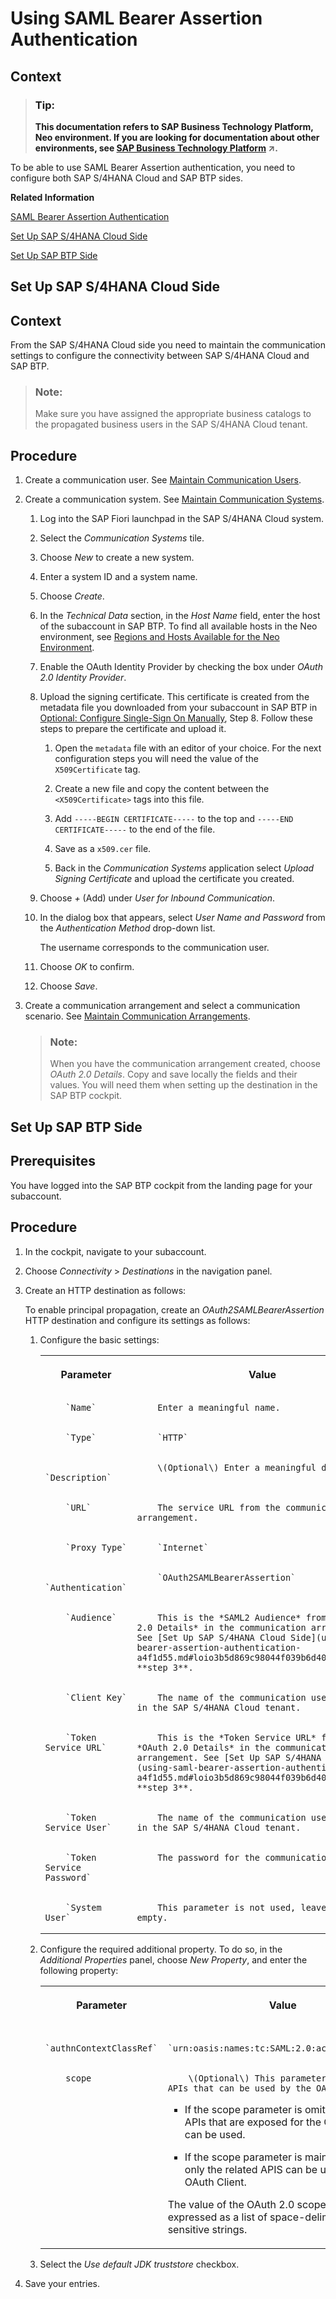 <!-- loioa4f1d55c57b446fc8d66a9f59009225f -->

# Using SAML Bearer Assertion Authentication



<a name="loioa4f1d55c57b446fc8d66a9f59009225f__context_wm5_tss_scb"/>

## Context

> ### Tip:  
> **This documentation refers to SAP Business Technology Platform, Neo environment. If you are looking for documentation about other environments, see [SAP Business Technology Platform](https://help.sap.com/viewer/65de2977205c403bbc107264b8eccf4b/Cloud/en-US/6a2c1ab5a31b4ed9a2ce17a5329e1dd8.html "SAP Business Technology Platform (SAP BTP) is an integrated offering comprised of four technology portfolios: database and data management, application development and integration, analytics, and intelligent technologies. The platform offers users the ability to turn data into business value, compose end-to-end business processes, and build and extend SAP applications quickly.") :arrow_upper_right:.**

To be able to use SAML Bearer Assertion authentication, you need to configure both SAP S/4HANA Cloud and SAP BTP sides.

**Related Information**  


[SAML Bearer Assertion Authentication](https://help.sap.com/viewer/cca91383641e40ffbe03bdc78f00f681/Cloud/en-US/e51e152ceaeb4b75affe5f15c65dfe6c.html)

[Set Up SAP S/4HANA Cloud Side](using-saml-bearer-assertion-authentication-a4f1d55.md#loio3b5d869c98044f039b6d400def2c0f0d "")

[Set Up SAP BTP Side](using-saml-bearer-assertion-authentication-a4f1d55.md#loio4da2a4450422409a9b4b237a9858d3ea "")

 <a name="loio3b5d869c98044f039b6d400def2c0f0d"/>

<!-- loio3b5d869c98044f039b6d400def2c0f0d -->

## Set Up SAP S/4HANA Cloud Side



<a name="loio3b5d869c98044f039b6d400def2c0f0d__context_atn_wrs_scb"/>

## Context

From the SAP S/4HANA Cloud side you need to maintain the communication settings to configure the connectivity between SAP S/4HANA Cloud and SAP BTP.

> ### Note:  
> Make sure you have assigned the appropriate business catalogs to the propagated business users in the SAP S/4HANA Cloud tenant.



<a name="loio3b5d869c98044f039b6d400def2c0f0d__steps_ovc_3pt_scb"/>

## Procedure

1.  Create a communication user. See [Maintain Communication Users](https://help.sap.com/viewer/f544846954f24b9183eddadcc41bdc3b/1808.500/en-US/eef80dda3867461c92ac1273689ed36f.html).

2.  Create a communication system. See [Maintain Communication Systems](https://help.sap.com/viewer/f544846954f24b9183eddadcc41bdc3b/1808.500/en-US/15663c157670410ca366623dff329396.html).

    1.  Log into the SAP Fiori launchpad in the SAP S/4HANA Cloud system.

    2.  Select the *Communication Systems* tile.

    3.  Choose *New* to create a new system.

    4.  Enter a system ID and a system name.

    5.  Choose *Create*.

    6.  In the *Technical Data* section, in the *Host Name* field, enter the host of the subaccount in SAP BTP. To find all available hosts in the Neo environment, see [Regions and Hosts Available for the Neo Environment](https://help.sap.com/viewer/65de2977205c403bbc107264b8eccf4b/Cloud/en-US/350356d1dc314d3199dca15bd2ab9b0e.html#loiod722f7cea9ec408b85db4c3dcba07b52).

    7.  Enable the OAuth Identity Provider by checking the box under *OAuth 2.0 Identity Provider*.

    8.  Upload the signing certificate. This certificate is created from the metadata file you downloaded from your subaccount in SAP BTP in [Optional: Configure Single-Sign On Manually](optional-configure-single-sign-on-manually-789a120.md), Step 8. Follow these steps to prepare the certificate and upload it.

        1.  Open the `metadata` file with an editor of your choice. For the next configuration steps you will need the value of the `X509Certificate` tag.

        2.  Create a new file and copy the content between the `<X509Certificate>` tags into this file.

        3.  Add `-----BEGIN CERTIFICATE-----` to the top and `-----END CERTIFICATE-----` to the end of the file.

        4.  Save as a `x509.cer` file.

        5.  Back in the *Communication Systems* application select *Upload Signing Certificate* and upload the certificate you created.


    9.  Choose *\+* \(Add\) under *User for Inbound Communication*.

    10. In the dialog box that appears, select *User Name and Password* from the *Authentication Method* drop-down list.

        The username corresponds to the communication user.

    11. Choose *OK* to confirm.

    12. Choose *Save*.


3.  Create a communication arrangement and select a communication scenario. See [Maintain Communication Arrangements](https://help.sap.com/viewer/f544846954f24b9183eddadcc41bdc3b/1808.500/en-US/fab3fd449cf74c6384622b98831e989e.html).

    > ### Note:  
    > When you have the communication arrangement created, choose *OAuth 2.0 Details*. Copy and save locally the fields and their values. You will need them when setting up the destination in the SAP BTP cockpit.


 <a name="loio4da2a4450422409a9b4b237a9858d3ea"/>

<!-- loio4da2a4450422409a9b4b237a9858d3ea -->

## Set Up SAP BTP Side



<a name="loio4da2a4450422409a9b4b237a9858d3ea__prereq_yhj_m5w_3bb"/>

## Prerequisites

You have logged into the SAP BTP cockpit from the landing page for your subaccount.



<a name="loio4da2a4450422409a9b4b237a9858d3ea__steps_vhq_fww_3bb"/>

## Procedure

1.  In the cockpit, navigate to your subaccount.

2.  Choose *Connectivity* \> *Destinations* in the navigation panel.

3.  Create an HTTP destination as follows:

    To enable principal propagation, create an *OAuth2SAMLBearerAssertion* HTTP destination and configure its settings as follows:

    1.  Configure the basic settings:


        <table>
        <tr>
        <th valign="top">

        Parameter


        
        </th>
        <th valign="top">

        Value


        
        </th>
        </tr>
        <tr>
        <td valign="top">
        
                `Name`


        
        </td>
        <td valign="top">
        
                Enter a meaningful name.


        
        </td>
        </tr>
        <tr>
        <td valign="top">
        
                `Type`


        
        </td>
        <td valign="top">
        
                `HTTP`


        
        </td>
        </tr>
        <tr>
        <td valign="top">
        
                `Description`


        
        </td>
        <td valign="top">
        
                \(Optional\) Enter a meaningful description.


        
        </td>
        </tr>
        <tr>
        <td valign="top">
        
                `URL`


        
        </td>
        <td valign="top">
        
                The service URL from the communication arrangement.


        
        </td>
        </tr>
        <tr>
        <td valign="top">
        
                `Proxy Type`


        
        </td>
        <td valign="top">
        
                `Internet`


        
        </td>
        </tr>
        <tr>
        <td valign="top">
        
                `Authentication`


        
        </td>
        <td valign="top">
        
                `OAuth2SAMLBearerAssertion`


        
        </td>
        </tr>
        <tr>
        <td valign="top">
        
                `Audience`


        
        </td>
        <td valign="top">
        
                This is the *SAML2 Audience* from the *OAuth 2.0 Details* in the communication arrangement. See [Set Up SAP S/4HANA Cloud Side](using-saml-bearer-assertion-authentication-a4f1d55.md#loio3b5d869c98044f039b6d400def2c0f0d), **step 3**.


        
        </td>
        </tr>
        <tr>
        <td valign="top">
        
                `Client Key`


        
        </td>
        <td valign="top">
        
                The name of the communication user you have in the SAP S/4HANA Cloud tenant.


        
        </td>
        </tr>
        <tr>
        <td valign="top">
        
                `Token Service URL`


        
        </td>
        <td valign="top">
        
                This is the *Token Service URL* from the *OAuth 2.0 Details* in the communication arrangement. See [Set Up SAP S/4HANA Cloud Side](using-saml-bearer-assertion-authentication-a4f1d55.md#loio3b5d869c98044f039b6d400def2c0f0d), **step 3**.


        
        </td>
        </tr>
        <tr>
        <td valign="top">
        
                `Token Service User`


        
        </td>
        <td valign="top">
        
                The name of the communication user you have in the SAP S/4HANA Cloud tenant.


        
        </td>
        </tr>
        <tr>
        <td valign="top">
        
                `Token Service Password`


        
        </td>
        <td valign="top">
        
                The password for the communication user.


        
        </td>
        </tr>
        <tr>
        <td valign="top">
        
                `System User`


        
        </td>
        <td valign="top">
        
                This parameter is not used, leave the field empty.


        
        </td>
        </tr>
        </table>
        
    2.  Configure the required additional property. To do so, in the *Additional Properties* panel, choose *New Property*, and enter the following property:


        <table>
        <tr>
        <th valign="top">

        Parameter


        
        </th>
        <th valign="top">

        Value


        
        </th>
        </tr>
        <tr>
        <td valign="top">
        
                `authnContextClassRef`


        
        </td>
        <td valign="top">
        
                 `urn:oasis:names:tc:SAML:2.0:ac:classes:X509` 


        
        </td>
        </tr>
        <tr>
        <td valign="top">
        
                scope


        
        </td>
        <td valign="top">
        
                \(Optional\) This parameter restricts the APIs that can be used by the OAuth Client.

        -   If the scope parameter is omitted, then all APIs that are exposed for the OAuth Client can be used.

        -   If the scope parameter is maintained, then only the related APIS can be used by the OAuth Client.


        The value of the OAuth 2.0 scope parameter expressed as a list of space-delimited, case-sensitive strings.


        
        </td>
        </tr>
        </table>
        
    3.  Select the *Use default JDK truststore* checkbox.

4.  Save your entries.


